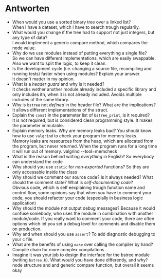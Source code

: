 #  Antworten

- When would you use a sorted binary tree over a linked list?  
When I have a dataset, which I have to search trough regularily.
- What would you change if the tree had to support not just integers, but any
  type of data?  
I would implement a generic compare method, which compares the node value.
- Why do we use modules instead of putting everything a single file?  
So we can have different implementations, which are easily swappable. Also we want to split the logic, to keep it clean.
- Is the development cycle (i.e. changing a source file, recompiling and
  running tests) faster when using modules? Explain your answer.  
It doesn't matter in my opinion.
- What is a _header guard_ and why is it needed?  
It checks wether another module already included a specific library and only includes ith, when it is not already included. Avoids multiple includes of the same library.
- Why is `bstree` not _defined_ in the header file? What are the
  implications?  
It allows different implementations of the struct.
- Explain the `const` in the parameter list of `bstree_print`, is it required?  
It is not required, but is considered clean programming style. It makes the parameter immutable.
- Explain memory leaks. Why are memory leaks bad? You should know how to use `valgrind` to check your program for memory leaks.  
Memory leaks are ressources from the heap, which are allocated from the program, but never returned. When the program runs for a long time it will run out of memory.
valgrind --tool=memcheck
- What is the reason behind writing _everything_ in English?
So everybody can understand the code
- Why should you use `static` for _non-exported_ functions?
So they are only accessable inside the class
- Why should we comment our source code? Is it always needed? What should the
  comment state? What is _self-documenting code_?  
  Obvious code, which is self eexplaining trough function name and control flow, some opinions say that when you have to comment your code, you should refactor your code (especially in business logic application)
- Why should the module not output debug messages?
Because it would confuse somebody, who uses the module in combination with another module/code. If you really want to comment your code, there are often options which let you set a debug level for comments and disable them on production.
- Why and when should you use `assert`?
To add diagnostic debugging to your c file.
- What are the benefits of using `make` over calling the compiler by hand?
Compile chain for more complex compilations
- Imagine it was your job to design the interface for the bstree module
  (writing `bstree.h`). What would you have done differently, and why?  
node structure and and generic compare function, but overall it seems okay